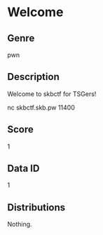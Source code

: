 # Welcome

## Genre

pwn

## Description

Welcome to skbctf for TSGers!

nc skbctf.skb.pw 11400

## Score

1

## Data ID

1

## Distributions

Nothing.

